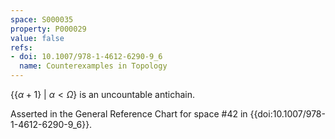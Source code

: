 ```yaml
---
space: S000035
property: P000029
value: false
refs:
- doi: 10.1007/978-1-4612-6290-9_6
  name: Counterexamples in Topology
---
```


$\{\{\alpha+1\}\ |\ \alpha < \Omega\}$ is an uncountable antichain.

Asserted in the General Reference Chart for space #42 in
{{doi:10.1007/978-1-4612-6290-9_6}}.
